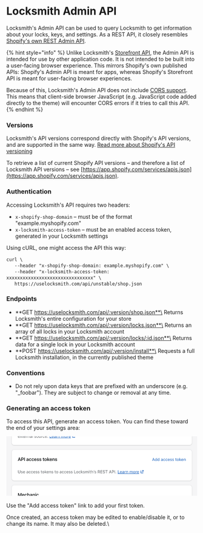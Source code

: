# Locksmith Admin API

Locksmith's Admin API can be used to query Locksmith to get information about your locks, keys, and settings. As a REST API, it closely resembles [Shopify's own REST Admin API](https://shopify.dev/docs/api/admin-rest).

{% hint style="info" %}
Unlike Locksmith's [Storefront API](locksmith-storefront-api.md), the Admin API is intended for use by other application code. It is not intended to be built into a user-facing browser experience. This mirrors Shopify's own published APIs: Shopify's Admin API is meant for apps, whereas Shopify's Storefront API is meant for user-facing browser experiences.

Because of this, Locksmith's Admin API does not include [CORS support](https://developer.mozilla.org/en-US/docs/Web/HTTP/CORS). This means that client-side browser JavaScript (e.g. JavaScript code added directly to the theme) will encounter CORS errors if it tries to call this API.
{% endhint %}

### Versions

Locksmith's API versions correspond directly with Shopify's API versions, and are supported in the same way. [Read more about Shopify's API versioning](https://shopify.dev/concepts/about-apis/versioning)

To retrieve a list of current Shopify API versions – and therefore a list of Locksmith API versions – see [https://app.shopify.com/services/apis.json](https://app.shopify.com/services/apis.json).

### Authentication

Accessing Locksmith's API requires two headers:

* `x-shopify-shop-domain` – must be of the format "example.myshopify.com"
* `x-locksmith-access-token` – must be an enabled access token, generated in your Locksmith settings

Using cURL, one might access the API this way:

```
curl \
   --header "x-shopify-shop-domain: example.myshopify.com" \
   --header "x-locksmith-access-token: xxxxxxxxxxxxxxxxxxxxxxxxxxxxxxxx" \
   https://uselocksmith.com/api/unstable/shop.json
```

### Endpoints

* **GET https://uselocksmith.com/api/:version/shop.json**\
  Returns Locksmith's entire configuration for your store
* **GET https://uselocksmith.com/api/:version/locks.json**\
  Returns an array of all locks in your Locksmith account
* **GET https://uselocksmith.com/api/:version/locks/:id.json**\
  Returns data for a single lock in your Locksmith account
* **POST https://uselocksmith.com/api/:version/install**\
  Requests a full Locksmith installation, in the currently published theme

### Conventions

* Do not rely upon data keys that are prefixed with an underscore (e.g. "\_foobar"). They are subject to change or removal at any time.

### Generating an access token

To access this API, generate an access token. You can find these toward the end of your settings area:

![](../.gitbook/assets/APIAccessToken.png)

Use the "Add access token" link to add your first token.

Once created, an access token may be edited to enable/disable it, or to change its name. It may also be deleted.\
